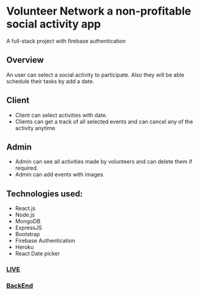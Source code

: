 # Volunteer Network a non-profitable social activity app
A full-stack project with firebase authentication


## Overview
An user can select a social activity to participate. Also they will be able schedule their tasks by add a date.

## Client
- Client can select activities with date.
- Clients can get a track of all selected events and can cancel any of the activity anytime.


## Admin
- Admin can see all activities made by volunteers and can delete them if required.
- Admin can add events with images.

## Technologies used:
- React.js
- Node.js
- MongoDB
- ExpressJS
- Bootstrap
- Firebase Authentication
- Heroku
- React Date picker


### [LIVE](https://volunteer-network-f.web.app/)
### [BackEnd](https://github.com/mohammad-fahad/volunteer-network-server)
 
